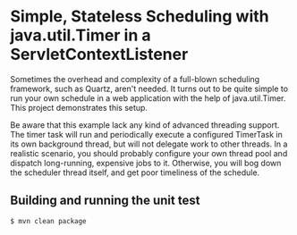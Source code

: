 # Simple, Stateless Scheduling with java.util.Timer in a ServletContextListener

Sometimes the overhead and complexity of a full-blown scheduling framework, 
such as Quartz, aren't needed. It turns out to be quite simple to run your own 
schedule in a web application with the help of java.util.Timer. This project 
demonstrates this setup.

Be aware that this example lack any kind of advanced threading support. The 
timer task will run and periodically execute a configured TimerTask in its own 
background thread, but will not delegate work to other threads. In a realistic 
scenario, you should probably configure your own thread pool and dispatch 
long-running, expensive jobs to it. Otherwise, you will bog down the scheduler 
thread itself, and get poor timeliness of the schedule. 

## Building and running the unit test
```
$ mvn clean package
```

